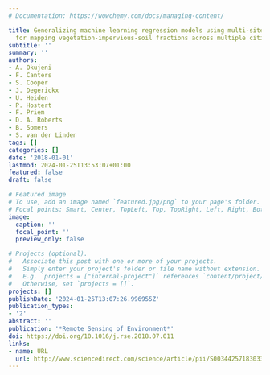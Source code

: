 ```yaml
---
# Documentation: https://wowchemy.com/docs/managing-content/

title: Generalizing machine learning regression models using multi-site spectral libraries
  for mapping vegetation-impervious-soil fractions across multiple cities
subtitle: ''
summary: ''
authors:
- A. Okujeni
- F. Canters
- S. Cooper
- J. Degerickx
- U. Heiden
- P. Hostert
- F. Priem
- D. A. Roberts
- B. Somers
- S. van der Linden
tags: []
categories: []
date: '2018-01-01'
lastmod: 2024-01-25T13:53:07+01:00
featured: false
draft: false

# Featured image
# To use, add an image named `featured.jpg/png` to your page's folder.
# Focal points: Smart, Center, TopLeft, Top, TopRight, Left, Right, BottomLeft, Bottom, BottomRight.
image:
  caption: ''
  focal_point: ''
  preview_only: false

# Projects (optional).
#   Associate this post with one or more of your projects.
#   Simply enter your project's folder or file name without extension.
#   E.g. `projects = ["internal-project"]` references `content/project/deep-learning/index.md`.
#   Otherwise, set `projects = []`.
projects: []
publishDate: '2024-01-25T13:07:26.996955Z'
publication_types:
- '2'
abstract: ''
publication: '*Remote Sensing of Environment*'
doi: https://doi.org/10.1016/j.rse.2018.07.011
links:
- name: URL
  url: http://www.sciencedirect.com/science/article/pii/S0034425718303389
---
```

